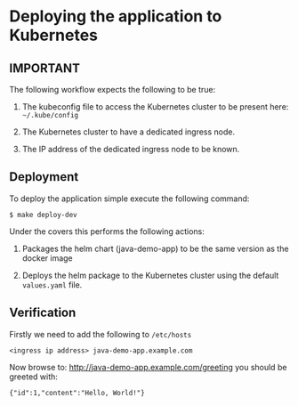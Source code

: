 # Deploying the application to Kubernetes

## IMPORTANT

The following workflow expects the following to be true:

1. The kubeconfig file to access the Kubernetes cluster to be present here: `~/.kube/config`

2. The Kubernetes cluster to have a dedicated ingress node.

3. The IP address of the dedicated ingress node to be known.

## Deployment

To deploy the application simple execute the following command:

```
$ make deploy-dev
```

Under the covers this performs the following actions:

1. Packages the helm chart (java-demo-app) to be the same version as the docker image

2. Deploys the helm package to the Kubernetes cluster using the default `values.yaml` file.

## Verification

Firstly we need to add the following to `/etc/hosts`

```
<ingress ip address> java-demo-app.example.com
```

Now browse to: <a href="http://java-demo-app.example.com/greeting">http://java-demo-app.example.com/greeting</a> you should be greeted with:

```
{"id":1,"content":"Hello, World!"}
```